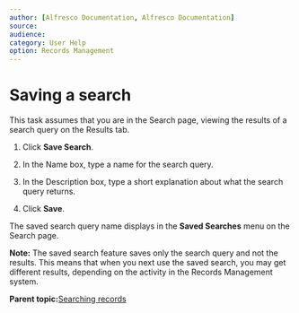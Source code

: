 ```yaml
---
author: [Alfresco Documentation, Alfresco Documentation]
source: 
audience: 
category: User Help
option: Records Management
---
```


# Saving a search

This task assumes that you are in the Search page, viewing the results of a search query on the Results tab.

1.  Click **Save Search**.

2.  In the Name box, type a name for the search query.

3.  In the Description box, type a short explanation about what the search query returns.

4.  Click **Save**.


The saved search query name displays in the **Saved Searches** menu on the Search page.

**Note:** The saved search feature saves only the search query and not the results. This means that when you next use the saved search, you may get different results, depending on the activity in the Records Management system.

**Parent topic:**[Searching records](../concepts/rm-search.md)

